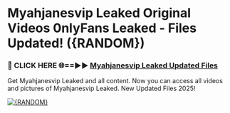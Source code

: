 # Myahjanesvip Leaked Original Videos 0nlyFans Leaked - Files Updated! ({RANDOM})

<h3>🔴 CLICK HERE 🌐==►► <a href="https://betterlinks.top/A2PfLJ" rel="nofollow">Myahjanesvip Leaked Updated Files</a></h3>

Get Myahjanesvip Leaked and all content. Now you can access all videos and pictures of Myahjanesvip Leaked. New Updated Files 2025!

[![{RANDOM}](https://i.imgur.com/ppqm5kG.gif)](https://betterlinks.top/A2PfLJ)